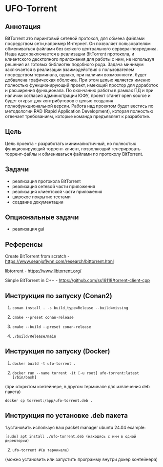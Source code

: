 # UFO-Torrent
## Аннотация 

BitTorrent это пиринговый сетевой протокол, для обмена файлами посредством 
сети,например Интернет. Он позволяет пользователям обмениваться файлами без 
всякого центрального сервера-посредника.
Наша идея заключается в реализации BitTorrent протокола, и клиентского
десктопного приложения для работы с ним, не используя решения из готовых 
библиотек подобного рода. Задача минимум заключается в реализации взаимодействия
с пользователем посредством терминала, однако, при наличии возможности, будет
добавлена графическая оболочка. 
При этом целью является именно полностью функционирующий проект, имеющий 
простор для доработок и расширения функционала. По окончанию работы в рамках 
ПД и при наличии согласия администрации ЮФУ, проект станет open source и будет 
открыт для контрибуторов с целью создания полнофункциональной версии. 
Работа над проектом будет вестись по методологии RAD (Rapid Application 
Development), которая полностью отвечает требованиям, которые команда 
предъявляет к разработке. 

## Цель

Цель проекта - разработать минималистичный, но полностью функционирующий 
торрент-клиент, позволяющий генерировать торрент-файлы и обмениваться файлами
по протоколу BitTorrent.

## Задачи

- реализация протокола BitTorrent
- реализация сетевой части приложения
- реализация клиентской части приложения
- широкое покрытие тестами
- создание документации

## Опциональные задачи

- реализация gui

## Референсы

Create BitTorrent from scratch - https://www.seanjoflynn.com/research/bittorrent.html

libtorrent - https://www.libtorrent.org/

Simple BitTorrent in C++ - https://github.com/ss16118/torrent-client-cpp

## Инструкция по запуску (Conan2)

1)     conan install . -s build_type=Release --build=missing
2)     cmake --preset conan-release
3)     cmake --build --preset conan-release
4)     ./build/Release/main

## Инструкция по запуску (Docker)

1)     docker build -t ufo-torrent .  
2)     docker run --name torrent -it [-u root] ufo-torrent:latest [/bin/bash]
(при открытом контейнере, в другом терминале для извлечения deb пакета)

    docker cp torrent:/app/ufo-torrent.deb .

## Инструкция по установке .deb пакета

1.установить используя ваш packet manager
ubuntu 24.04 example:

    [sudo] apt install ./ufo-torrent.deb (находясь с ним в одной директории)
2)     ufo-torrent #(в терминале)

(можно установить или запустить программу внутри докер контейнера)

